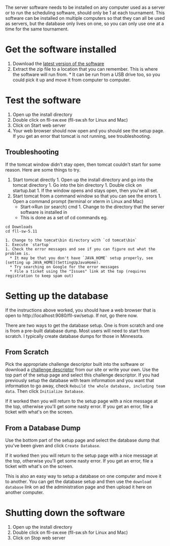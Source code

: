The server software needs to be installed on any computer used as a server or to run the scheduling software, should only be 1 at each tournament. This software can be installed on multiple computers so that they can all be used as servers, but the database only lives on one, so you can only use one at a time for the same tournament.


Get the software installed
==========================

  1. Download the [latest version of the software](https://github.com/jpschewe/fll-sw/releases/latest)
  1. Extract the zip file to a location that you can remember. This is where the software will run from. 
    * It can be run from a USB drive too, so you could pick it up and move it from computer to computer.
  
Test the software
=================

  1. Open up the install directory
  1. Double click on fll-sw.exe (fll-sw.sh for Linux and Mac)
  1. Click on Start web server
  1. Your web browser should now open and you should see the setup page. If you get an error that tomcat is not running, see troubleshooting.

Troubleshooting
---------------
If the tomcat window didn't stay open, then tomcat couldn't start for some reason. Here are some things to try.

  1. Start tomcat directly
    1. Open up the install directory and go into the tomcat directory
    1. Go into the bin directory
    1. Double click on startup.bat
    1. If the window opens and stays open, then you're all set.
  1. Start tomcat from a command window so that you can see the errors
    1. Open a command prompt (terminal or xterm in Linux and Mac)
      * Start->Run (or search) cmd
    1. Change to the directory that the server software is installed in
      * This is done as a set of cd commands eg. 

~~~~
cd Downloads
cd fll-sw-5.11
~~~~

    1. Change to the tomcat\bin directory with `cd tomcat\bin`
    1. Execute `startup`
    1. Check the error messages and see if you can figure out what the problem is. 
      * It may be that you don't have `JAVA_HOME` setup properly, see [setting up JAVA_HOME](SettingUpJavaHome).
      * Try searching on Google for the error messages
      * File a ticket using the "Issues" link at the top (requires registration to keep spam out)


Setting up the database
=======================
If the instructions above worked, you should have a web browser that is open to http://localhost:9080/fll-sw/setup. If not, go there now.

There are two ways to get the database setup.  One is from scratch and one is from a pre-built database dump. Most users will need to start from scratch. I typically create database dumps for those in Minnesota.

From Scratch
-------------
Pick the appropriate challenge descriptor built into the software or download a [challenge descriptor](../src/fll/resources/challenge-descriptors/) from our site or write your own. Use the top part of the setup page and select this challenge descriptor. If you had previously setup the database with team information and you want that information to go away, check `Rebuild the whole database, including team data`. Then click `Initialize Database`. 

If it worked then you will return to the setup page with a nice message at the top, otherwise you'll get some nasty error. If you get an error, file a ticket with what's on the screen.

From a Database Dump
--------------------
Use the bottom part of the setup page and select the database dump that you've been given and click `Create Database`. 

If it worked then you will return to the setup page with a nice message at the top, otherwise you'll get some nasty error. If you get an error, file a ticket with what's on the screen.

This is also an easy way to setup a database on one computer and move it to another. You can get the database setup and then use the `download database` link on ad the administration page and then upload it here on another computer.


Shutting down the software
===========================

  1. Open up the install directory
  1. Double click on fll-sw.exe (fll-sw.sh for Linux and Mac)
  1. Click on Stop web server
  

